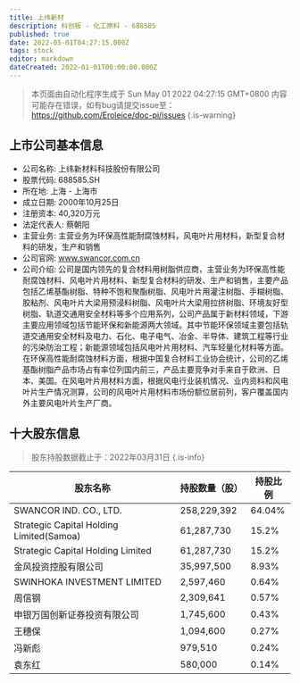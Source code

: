 ```yaml
---
title: 上纬新材
description: 科创板 - 化工原料 - 688585
published: true
date: 2022-05-01T04:27:15.000Z
tags: stock
editor: markdown
dateCreated: 2022-01-01T00:00:00.000Z
---
```


> 本页面由自动化程序生成于 Sun May 01 2022 04:27:15 GMT+0800
> 内容可能存在错误，如有bug请提交issue至：https://github.com/Eroleice/doc-pi/issues
{.is-warning}

## 上市公司基本信息
- 公司名称: 上纬新材料科技股份有限公司
- 股票代码: 688585.SH
- 所在地: 上海 - 上海市
- 成立日期: 2000年10月25日
- 注册资本: 40,320万元
- 法定代表人: 蔡朝阳
- 主营业务: 主营业务为环保高性能耐腐蚀材料，风电叶片用材料，新型复合材料的研发，生产和销售
- 公司官网: www.swancor.com.cn
- 公司介绍: 公司是国内领先的复合材料用树脂供应商，主营业务为环保高性能耐腐蚀材料、风电叶片用材料、新型复合材料的研发、生产和销售，主要产品包括乙烯基酯树脂、特种不饱和聚酯树脂、风电叶片用灌注树脂、手糊树脂、胶粘剂、风电叶片大梁用预浸料树脂、风电叶片大梁用拉挤树脂、环境友好型树脂、轨道交通用安全材料等多个应用系列，公司产品属于新材料领域，下游主要应用领域包括节能环保和新能源两大领域。其中节能环保领域主要包括轨道交通用安全材料及电力、石化、电子电气、冶金、半导体、建筑工程等行业的污染防治工程；新能源领域包括风电叶片用材料、汽车轻量化材料等方面。在环保高性能耐腐蚀材料方面，根据中国复合材料工业协会统计，公司的乙烯基酯树脂产品市场占有率位列国内前三，产品主要竞争对手来自于欧洲、日本、美国。在风电叶片用材料方面，根据风电行业装机情况、业内资料和风电叶片生产情况测算，公司的风电叶片用材料市场份额位居前列，客户覆盖国内外主要风电叶片生产厂商。


## 十大股东信息
> 股东持股数据截止于：2022年03月31日
{.is-info}

| 股东名称 | 持股数量（股） | 持股比例 |
| --- | --- | --- |
| SWANCOR    IND. CO., LTD. | 258,229,392 | 64.04% |
| Strategic Capital Holding Limited(Samoa) | 61,287,730 | 15.2% |
| Strategic Capital Holding Limited | 61,287,730 | 15.2% |
| 金风投资控股有限公司 | 35,997,500 | 8.93% |
| SWINHOKA    INVESTMENT LIMITED | 2,597,460 | 0.64% |
| 周信钢 | 2,309,641 | 0.57% |
| 申银万国创新证券投资有限公司 | 1,745,600 | 0.43% |
| 王穗保 | 1,094,600 | 0.27% |
| 冯新彪 | 979,510 | 0.24% |
| 袁东红 | 580,000 | 0.14% |




